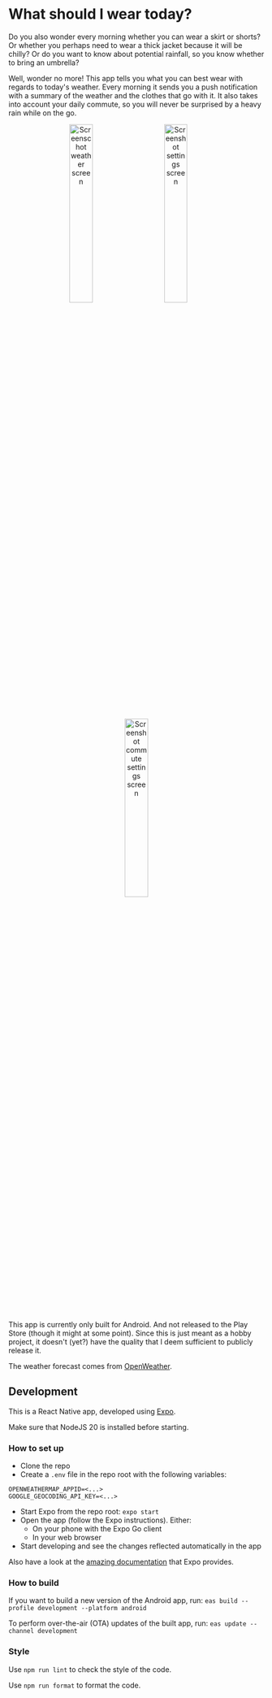 # What should I wear today?

Do you also wonder every morning whether you can wear a skirt or shorts? Or whether you perhaps need to wear a thick jacket because it will be chilly? Or do you want to know about potential rainfall, so you know whether to bring an umbrella?

Well, wonder no more! This app tells you what you can best wear with regards to today's weather. Every morning it sends you a push notification with a summary of the weather and the clothes that go with it. It also takes into account your daily commute, so you will never be surprised by a heavy rain while on the go.

<p align="center">
  <img alt="Screenschot weather screen" src="screenshots/screenshot_weather.jpg" width="30%">
&nbsp; &nbsp; &nbsp; &nbsp;
  <img alt="Screenshot settings screen" src="screenshots/screenshot_settings.jpg" width="30%">
&nbsp; &nbsp; &nbsp; &nbsp;
  <img alt="Screenshot commute settings screen" src="screenshots/screenshot_commute_settings.jpg" width="30%">
</p>

This app is currently only built for Android. And not released to the Play Store (though it might at some point). Since this is just meant as a hobby project, it doesn't (yet?) have the quality that I deem sufficient to publicly release it.

The weather forecast comes from [OpenWeather](https://openweathermap.org/api).

## Development

This is a React Native app, developed using [Expo](https://expo.io/).

Make sure that NodeJS 20 is installed before starting.

### How to set up

- Clone the repo
- Create a `.env` file in the repo root with the following variables:

```
OPENWEATHERMAP_APPID=<...>
GOOGLE_GEOCODING_API_KEY=<...>
```

- Start Expo from the repo root: `expo start`
- Open the app (follow the Expo instructions). Either:
  - On your phone with the Expo Go client
  - In your web browser
- Start developing and see the changes reflected automatically in the app

Also have a look at the [amazing documentation](https://docs.expo.io/get-started/installation/) that Expo provides.

### How to build

If you want to build a new version of the Android app, run:
`eas build --profile development --platform android`

To perform over-the-air (OTA) updates of the built app, run:
`eas update --channel development`

### Style

Use `npm run lint` to check the style of the code.

Use `npm run format` to format the code.
